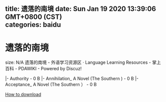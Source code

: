 
title: 遗落的南境
date: Sun Jan 19 2020 13:39:06 GMT+0800 (CST)    
categories: baidu
---

# 遗落的南境
size: N/A
 遗落的南境 - 外语学习资源区 · Language Learning Resources - 掌上百科 - PDAWIKI - Powered by Discuz!
 
|- Authority - 0 B
|- Annihilation_ A Novel (The Southern ) - 0 B
|- Acceptance_ A Novel (The Southern ） - 0 B

[How to download](https://bpcam.bemobtrk.com/go/2ceec3aa-1ca2-46d6-b9ff-aaa5c184517c?jno=456)